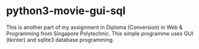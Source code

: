 # python3-movie-gui-sql
This is another part of my assignment in Diploma (Conversion) in Web &amp; Programming from Singapore Polytechnic. This simple programme uses GUI (tkinter) and sqlite3 database programming.
